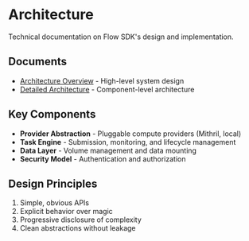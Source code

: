 # Architecture

Technical documentation on Flow SDK's design and implementation.

## Documents

- [Architecture Overview](ARCHITECTURE_OVERVIEW.md) - High-level system design
- [Detailed Architecture](ARCHITECTURE.md) - Component-level architecture

## Key Components

- **Provider Abstraction** - Pluggable compute providers (Mithril, local)
- **Task Engine** - Submission, monitoring, and lifecycle management
- **Data Layer** - Volume management and data mounting
- **Security Model** - Authentication and authorization

## Design Principles

1. Simple, obvious APIs
2. Explicit behavior over magic
3. Progressive disclosure of complexity
4. Clean abstractions without leakage